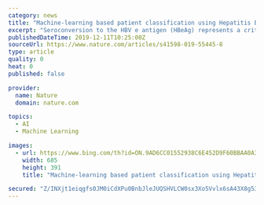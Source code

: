 ```yaml
---
category: news
title: "Machine-learning based patient classification using Hepatitis B virus full-length genome quasispecies from Asian and European cohorts"
excerpt: "Seroconversion to the HBV e antigen (HBeAg) represents a critical clinical waymark in infected individuals. Using a machine learning approach, a model was developed to determine the viral variants that accurately classify HBeAg status. Serial surveys of patient quasispecies populations and advanced analytics will facilitate clinical decision ..."
publishedDateTime: 2019-12-11T10:25:00Z
sourceUrl: https://www.nature.com/articles/s41598-019-55445-8
type: article
quality: 0
heat: 0
published: false

provider:
  name: Nature
  domain: nature.com

topics:
  - AI
  - Machine Learning

images:
  - url: https://www.bing.com/th?id=ON.9AD6CC01552938C6E452D9F60BBAA0A3
    width: 685
    height: 391
    title: "Machine-learning based patient classification using Hepatitis B virus full-length genome quasispecies from Asian and European cohorts"

secured: "Z/INXjt1eiqgfs0JM0iCdXPu0BnbJleJUQSHVLCW0sx3Xo5Vvlx6sA43X8g53b4Kx+Yb2iz5XJArWtihrZwxun0qJOU0rlfK80meQyFtnUYHc6AbugjVgG95M8CzCrtt2Mfp1++YpztZMD7Uxt98TxPu/BoTxT9OqccbRmF5HAkJ5sgI1DFo/CB60XesY+SACLqnzfVCp7x6tEKzvPtPQYAxK42o4osNpcLrZKnZdQtFtgY/FJCsK5B31dTgXBrNHieaXE8QNQBquCS4AraRaw==;49LvZoOhKdcYw6K4bArL/w=="
---
```


